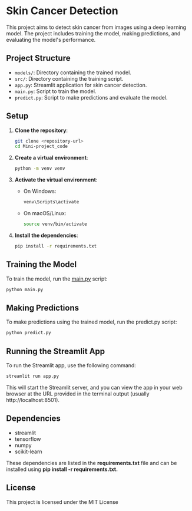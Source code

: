 # Skin Cancer Detection

This project aims to detect skin cancer from images using a deep learning model. The project includes training the model, making predictions, and evaluating the model's performance.

## Project Structure

- `models/`: Directory containing the trained model.
- `src/`: Directory containing the training script.
- `app.py`: Streamlit application for skin cancer detection.
- `main.py`: Script to train the model.
- `predict.py`: Script to make predictions and evaluate the model.

## Setup

1. **Clone the repository**:
    ```sh
    git clone <repository-url>
    cd Mini-project_code
    ```

2. **Create a virtual environment**:
    ```sh
    python -m venv venv
    ```

3. **Activate the virtual environment**:
    - On Windows:
        ```sh
        venv\Scripts\activate
        ```
    - On macOS/Linux:
        ```sh
        source venv/bin/activate
        ```

4. **Install the dependencies**:
    ```sh
    pip install -r requirements.txt
    ```

## Training the Model

To train the model, run the [main.py](http://_vscodecontentref_/3) script:

```sh
python main.py
```


## Making Predictions

To make predictions using the trained model, run the predict.py script:

```sh
python predict.py
```

## Running the Streamlit App

To run the Streamlit app, use the following command:

```sh
streamlit run app.py
```

This will start the Streamlit server, and you can view the app in your web browser at the URL provided in the terminal output (usually http://localhost:8501).

## Dependencies

- streamlit
- tensorflow
- numpy
- scikit-learn

These dependencies are listed in the **requirements.txt** file and can be installed using **pip install -r requirements.txt.**

## License

This project is licensed under the MIT License
